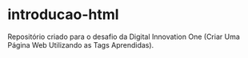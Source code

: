# introducao-html
Repositório criado para o desafio da Digital Innovation One (Criar Uma Página Web Utilizando as Tags Aprendidas).
